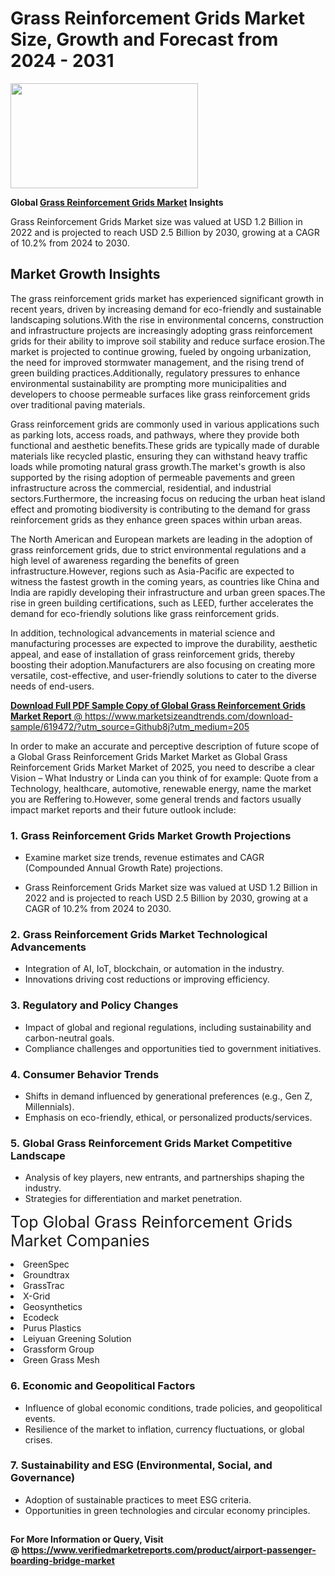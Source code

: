 <H1>Grass Reinforcement Grids Market Size, Growth and Forecast from 2024 - 2031</H1><img class="aligncenter size-medium wp-image-584254" src="https://thirdeyenews.in/wp-content/uploads/2024/09/Global-Market-Research-300x168.jpeg" alt="" width="300" height="168" /><p><strong>Global&nbsp;<a href="https://www.marketsizeandtrends.com/download-sample/619472/?utm_source=Github8j?utm_medium=205">Grass Reinforcement Grids Market</a> Insights</strong></p><p>Grass Reinforcement Grids Market size was valued at USD 1.2 Billion in 2022 and is projected to reach USD 2.5 Billion by 2030, growing at a CAGR of 10.2% from 2024 to 2030.</p><p><h2>Market Growth Insights</h2> <p>The grass reinforcement grids market has experienced significant growth in recent years, driven by increasing demand for eco-friendly and sustainable landscaping solutions.With the rise in environmental concerns, construction and infrastructure projects are increasingly adopting grass reinforcement grids for their ability to improve soil stability and reduce surface erosion.The market is projected to continue growing, fueled by ongoing urbanization, the need for improved stormwater management, and the rising trend of green building practices.Additionally, regulatory pressures to enhance environmental sustainability are prompting more municipalities and developers to choose permeable surfaces like grass reinforcement grids over traditional paving materials.</p> <p><a href="download-sample-link"></a></p> <p>Grass reinforcement grids are commonly used in various applications such as parking lots, access roads, and pathways, where they provide both functional and aesthetic benefits.These grids are typically made of durable materials like recycled plastic, ensuring they can withstand heavy traffic loads while promoting natural grass growth.The market's growth is also supported by the rising adoption of permeable pavements and green infrastructure across the commercial, residential, and industrial sectors.Furthermore, the increasing focus on reducing the urban heat island effect and promoting biodiversity is contributing to the demand for grass reinforcement grids as they enhance green spaces within urban areas.</p> <p>The North American and European markets are leading in the adoption of grass reinforcement grids, due to strict environmental regulations and a high level of awareness regarding the benefits of green infrastructure.However, regions such as Asia-Pacific are expected to witness the fastest growth in the coming years, as countries like China and India are rapidly developing their infrastructure and urban green spaces.The rise in green building certifications, such as LEED, further accelerates the demand for eco-friendly solutions like grass reinforcement grids.</p> <p>In addition, technological advancements in material science and manufacturing processes are expected to improve the durability, aesthetic appeal, and ease of installation of grass reinforcement grids, thereby boosting their adoption.Manufacturers are also focusing on creating more versatile, cost-effective, and user-friendly solutions to cater to the diverse needs of end-users.</p> <p><a href="get-more-link"></p><p><span class=""><strong>Download Full PDF Sample Copy of Global Grass Reinforcement Grids Market Report</strong> @ <a href="https://www.marketsizeandtrends.com/download-sample/619472/?utm_source=Github8j?utm_medium=205" target="_blank">https://www.marketsizeandtrends.com/download-sample/619472/?utm_source=Github8j?utm_medium=205</a></span></p><p>In order to make an accurate and perceptive description of future scope of a Global&nbsp;Grass Reinforcement Grids Market Market as Global&nbsp;Grass Reinforcement Grids Market Market of 2025, you need to describe a clear Vision &ndash; What Industry or Linda can you think of for example: Quote from a Technology, healthcare, automotive, renewable energy, name the market you are Reffering to.However, some general trends and factors usually impact market reports and their future outlook include:</p><h3>1.&nbsp;<strong>Grass Reinforcement Grids Market Growth Projections</strong></h3><ul><li>Examine market size trends, revenue estimates and CAGR (Compounded Annual Growth Rate) projections.</li><li><p>Grass Reinforcement Grids Market size was valued at USD 1.2 Billion in 2022 and is projected to reach USD 2.5 Billion by 2030, growing at a CAGR of 10.2% from 2024 to 2030.</p></li></ul><h3>2.&nbsp;<strong>Grass Reinforcement Grids Market Technological Advancements</strong></h3><ul><li>Integration of AI, IoT, blockchain, or automation in the industry.</li><li>Innovations driving cost reductions or improving efficiency.</li></ul><h3>3.&nbsp;<strong>Regulatory and Policy Changes</strong></h3><ul><li>Impact of global and regional regulations, including sustainability and carbon-neutral goals.</li><li>Compliance challenges and opportunities tied to government initiatives.</li></ul><h3>4.&nbsp;<strong>Consumer Behavior Trends</strong></h3><ul><li>Shifts in demand influenced by generational preferences (e.g., Gen Z, Millennials).</li><li>Emphasis on eco-friendly, ethical, or personalized products/services.</li></ul><h3>5.&nbsp;<strong>Global Grass Reinforcement Grids Market Competitive Landscape</strong></h3><ul><li>Analysis of key players, new entrants, and partnerships shaping the industry.</li><li>Strategies for differentiation and market penetration.</li></ul><p data-pm-slice="1 1 []"><span style="color: inherit; font-family: inherit; font-size: 25px;">Top Global Grass Reinforcement Grids Market Companies</span></p><div class="" data-test-id=""><p><li>GreenSpec</li><li> Groundtrax</li><li> GrassTrac</li><li> X-Grid</li><li> Geosynthetics</li><li> Ecodeck</li><li> Purus Plastics</li><li> Leiyuan Greening Solution</li><li> Grassform Group</li><li> Green Grass Mesh</li></p></div><h3>6.&nbsp;<strong>Economic and Geopolitical Factors</strong></h3><ul><li>Influence of global economic conditions, trade policies, and geopolitical events.</li><li>Resilience of the market to inflation, currency fluctuations, or global crises.</li></ul><h3>7.&nbsp;<strong>Sustainability and ESG (Environmental, Social, and Governance)</strong></h3><ul><li>Adoption of sustainable practices to meet ESG criteria.</li><li>Opportunities in green technologies and circular economy principles.</li></ul><h2><strong style="font-size: 14px;">For More Information or Query, Visit @&nbsp;</strong><a style="background-color: #ffffff; font-size: 14px;" href="https://www.marketsizeandtrends.com/report/grass-reinforcement-grids-market/" target="_blank">https://www.verifiedmarketreports.com/product/airport-passenger-boarding-bridge-market</a></h2>